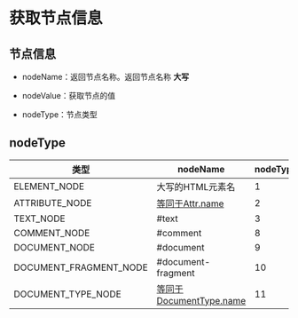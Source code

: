 # 获取节点信息

## 节点信息

*   nodeName：返回节点名称。返回节点名称 **大写**

*   nodeValue：获取节点的值

*   nodeType：节点类型

## nodeType

| 类型                       | nodeName                                                                                 | nodeType |
| ------------------------ | ---------------------------------------------------------------------------------------- | -------- |
| ELEMENT\_NODE            | 大写的HTML元素名                                                                               | 1        |
| ATTRIBUTE\_NODE          | [等同于Attr.name](http://xn--Attr-ut5fz40a8u5e.name "等同于Attr.name")                         | 2        |
| TEXT\_NODE               | #text                                                                                    | 3        |
| COMMENT\_NODE            | #comment                                                                                 | 8        |
| DOCUMENT\_NODE           | #document                                                                                | 9        |
| DOCUMENT\_FRAGMENT\_NODE | #document-fragment                                                                       | 10       |
| DOCUMENT\_TYPE\_NODE     | [等同于DocumentType.name](http://xn--DocumentType-5b6s982d802l.name "等同于DocumentType.name") | 11       |

